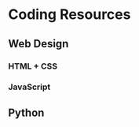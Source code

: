 <head>
  <link type="text/css" rel="stylesheet" href="/stylesheets/style.css" />
</head>


<body>
<h1>Coding Resources</h1>
<h2>Web Design</h2>
  <h3>HTML + CSS</h3>
  <h3>JavaScript</h3>
<h2>Python</h2>
</body>
